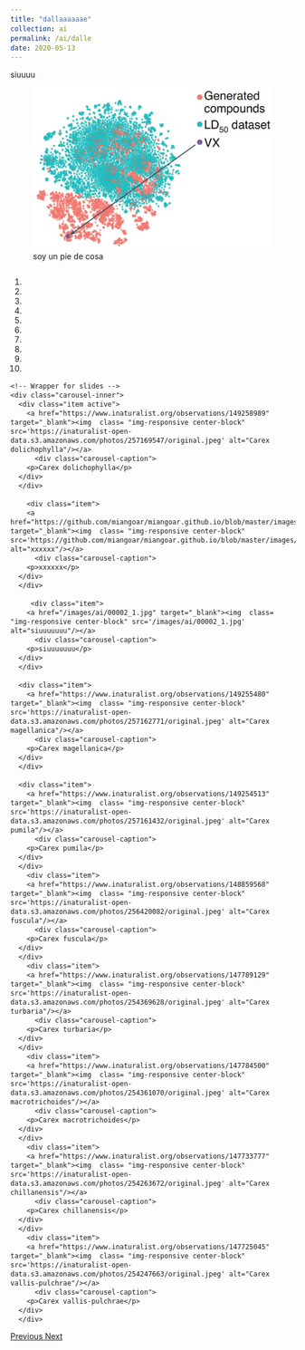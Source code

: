 ```yaml
---
title: "dallaaaaaae"
collection: ai
permalink: /ai/dalle
date: 2020-05-13
---
```



siuuuu

<figure>
  <a href="/images/ai/00001_chem.jpg">
  <img src="/images/ai/00001_chem.jpg" alt = "hola" />
    </a>
  <figcaption>soy un pie de cosa</figcaption>
</figure>





<head>
  <meta charset="utf-8">
  <meta name="viewport" content="width=device-width, initial-scale=1">
  <link rel="stylesheet" href="https://maxcdn.bootstrapcdn.com/bootstrap/3.4.1/css/bootstrap.min.css">
  <script src="https://ajax.googleapis.com/ajax/libs/jquery/3.5.1/jquery.min.js"></script>
  <script src="https://maxcdn.bootstrapcdn.com/bootstrap/3.4.1/js/bootstrap.min.js"></script>
  
   <style>
 .carousel-inner > .item > img,
 .carousel-inner > .item > a > img {
     display: block;
     max-width: 100%;
     height: 500px !important;
 }
 </style>
 
</head>

  <div id="myCarousel" class="carousel slide" data-ride="carousel" style="align-content: center">
    <!-- Indicators -->
    <ol class="carousel-indicators">
      <li data-target="#myCarousel" data-slide-to="0" class="active"></li>
      <li data-target="#myCarousel" data-slide-to="1"></li>
      <li data-target="#myCarousel" data-slide-to="2"></li>
	  <li data-target="#myCarousel" data-slide-to="3"></li>
	  <li data-target="#myCarousel" data-slide-to="4"></li>
	  <li data-target="#myCarousel" data-slide-to="5"></li>
      <li data-target="#myCarousel" data-slide-to="6"></li>
      <li data-target="#myCarousel" data-slide-to="7"></li>
	  <li data-target="#myCarousel" data-slide-to="8"></li>
	  <li data-target="#myCarousel" data-slide-to="9"></li>
    </ol>

    <!-- Wrapper for slides -->
    <div class="carousel-inner">
      <div class="item active">
        <a href="https://www.inaturalist.org/observations/149258989" target="_blank"><img  class= "img-responsive center-block" src='https://inaturalist-open-data.s3.amazonaws.com/photos/257169547/original.jpeg' alt="Carex dolichophylla"/></a>
		  <div class="carousel-caption">
        <p>Carex dolichophylla</p>
      </div>
      </div>
		
		<div class="item">
        <a href="https://github.com/miangoar/miangoar.github.io/blob/master/images/ai/00002_1.jpg" target="_blank"><img  class= "img-responsive center-block" src='https://github.com/miangoar/miangoar.github.io/blob/master/images/ai/00002_1.jpg' alt="xxxxxx"/></a>
		  <div class="carousel-caption">
        <p>xxxxxx</p>
      </div>
      </div>
		
		 <div class="item">
        <a href="/images/ai/00002_1.jpg" target="_blank"><img  class= "img-responsive center-block" src='/images/ai/00002_1.jpg' alt="siuuuuuuu"/></a>
		  <div class="carousel-caption">
        <p>siuuuuuuu</p>
      </div>
      </div>

      <div class="item">
        <a href="https://www.inaturalist.org/observations/149255480" target="_blank"><img  class= "img-responsive center-block" src='https://inaturalist-open-data.s3.amazonaws.com/photos/257162771/original.jpeg' alt="Carex magellanica"/></a>
		  <div class="carousel-caption">
        <p>Carex magellanica</p>
      </div>
      </div>
    
      <div class="item">
        <a href="https://www.inaturalist.org/observations/149254513" target="_blank"><img  class= "img-responsive center-block" src='https://inaturalist-open-data.s3.amazonaws.com/photos/257161432/original.jpeg' alt="Carex pumila"/></a>
		  <div class="carousel-caption">
        <p>Carex pumila</p>
      </div>
      </div>
		<div class="item">
        <a href="https://www.inaturalist.org/observations/148859568" target="_blank"><img  class= "img-responsive center-block" src='https://inaturalist-open-data.s3.amazonaws.com/photos/256420082/original.jpeg' alt="Carex fuscula"/></a>
		  <div class="carousel-caption">
        <p>Carex fuscula</p>
      </div>
      </div>
		<div class="item">
        <a href="https://www.inaturalist.org/observations/147789129" target="_blank"><img  class= "img-responsive center-block" src='https://inaturalist-open-data.s3.amazonaws.com/photos/254369628/original.jpeg' alt="Carex turbaria"/></a>
		  <div class="carousel-caption">
        <p>Carex turbaria</p>
      </div>
      </div>
		<div class="item">
        <a href="https://www.inaturalist.org/observations/147784500" target="_blank"><img  class= "img-responsive center-block" src='https://inaturalist-open-data.s3.amazonaws.com/photos/254361070/original.jpeg' alt="Carex macrotrichoides"/></a>
		  <div class="carousel-caption">
        <p>Carex macrotrichoides</p>
      </div>
      </div>
		<div class="item">
        <a href="https://www.inaturalist.org/observations/147733777" target="_blank"><img  class= "img-responsive center-block" src='https://inaturalist-open-data.s3.amazonaws.com/photos/254263672/original.jpeg' alt="Carex chillanensis"/></a>
		  <div class="carousel-caption">
        <p>Carex chillanensis</p>
      </div>
      </div>
		<div class="item">
        <a href="https://www.inaturalist.org/observations/147725045" target="_blank"><img  class= "img-responsive center-block" src='https://inaturalist-open-data.s3.amazonaws.com/photos/254247663/original.jpeg' alt="Carex vallis-pulchrae"/></a>
		  <div class="carousel-caption">
        <p>Carex vallis-pulchrae</p>
      </div>
      </div>
  <!-- Left and right controls -->
  <a class="left carousel-control" href="#myCarousel" data-slide="prev">
    <span class="glyphicon glyphicon-chevron-left"></span>
    <span class="sr-only">Previous</span>
  </a>
  <a class="right carousel-control" href="#myCarousel" data-slide="next">
    <span class="glyphicon glyphicon-chevron-right"></span>
    <span class="sr-only">Next</span>
  </a>
</div>
      </div>
